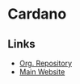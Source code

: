 # Cardano

## Links

- [Org. Repository](https://github.com/cardano-foundation)
- [Main Website](https://cardanofoundation.org/)
